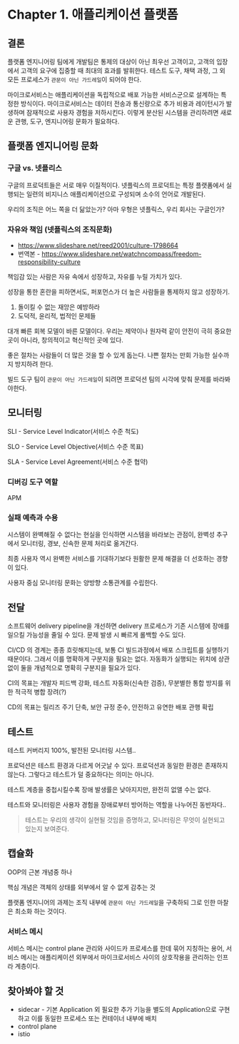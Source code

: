 # Chapter 1. 애플리케이션 플랫폼

## 결론

플랫폼 엔지니어링 팀에게 개발팀은 통제의 대상이 아닌 최우선 고객이고, 고객의 입장에서 고객의 요구에 집중할 때 최대의 효과를 발휘한다. 테스트 도구, 채택 과정, 그 외 모든 프로세스가 `관문이 아닌 가드레일`이 되어야 한다.

마이크로서비스는 애플리케이션을 독립적으로 배포 가능한 서비스군으로 설계하는 특정한 방식이다. 마이크로서비스는 데이터 전송과 통신량으로 추가 비용과 레이턴시가 발생하며 잠재적으로 사용자 경험을 저하시킨다. 이렇게 분산된 시스템을 관리하려면 새로운 관행, 도구, 엔지니어링 문화가 필요하다.

## 플랫폼 엔지니어링 문화

### 구글 vs. 넷플리스

구글의 프로덕트들은 서로 매우 이질적이다. 넷플릭스의 프로덕트는 특정 플랫폼에서 실행되는 일련의 비지니스 애플리케이션으로 구성되며 소수의 언어로 개발된다.

우리의 조직은 어느 쪽을 더 닮았는가? 아마 우형은 넷플릭스, 우리 회사는 구글인가?

### 자유와 책임 (넷플릭스의 조직문화)

- https://www.slideshare.net/reed2001/culture-1798664
- 번역본 - https://www.slideshare.net/watchncompass/freedom-responsibility-culture

책임감 있는 사람은 자유 속에서 성장하고, 자유를 누릴 가치가 있다.

성장을 통한 혼란을 피하면서도, 퍼포먼스가 더 높은 사람들을 통제하지 않고 성장하기.

1. 돌이킬 수 없는 재앙은 예방하라
2. 도덕적, 윤리적, 법적인 문제들

대개 빠른 회복 모델이 바른 모델이다. 우리는 제약이나 원자력 같이 안전이 극히 중요한 곳이 아니라, 창의적이고 혁신적인 곳에 있다.

좋은 절차는 사람들이 더 많은 것을 할 수 있게 돕는다. 나쁜 절차는 만회 가능한 실수까지 방지하려 한다.

빌드 도구 팀이 `관문이 아닌 가드레일`이 되려면 프로덕션 팀의 시각에 맞춰 문제를 바라봐야한다.

## 모니터링

SLI - Service Level Indicator(서비스 수준 척도)

SLO - Service Level Objective(서비스 수준 목표)

SLA - Service Level Agreement(서비스 수준 협약)

### 디버깅 도구 역할

APM

### 실패 예측과 수용

시스템이 완벽해질 수 없다는 현실을 인식하면 시스템을 바라보는 관점이, 완벽성 추구에서 모니터링, 경보, 신속한 문제 처리로 옮겨간다.

최종 사용자 역시 완벽한 서비스를 기대하기보다 원활한 문제 해결을 더 선호하는 경향이 있다.

사용자 중심 모니터링 문화는 양방향 소통관계를 수립한다.

## 전달

소프트웨어 delivery pipeline을 개선하면 delivery 프로세스가 기존 시스템에 장애를 일으킬 가능성을 줄일 수 있다. 문제 발생 시 빠르게 롤백할 수도 있다.

CI/CD 의 경계는 종종 흐릿해지는데, 보통 CI 빌드과정에서 배포 스크립트를 실행하기 때문이다. 그래서 이를 명확하게 구분지을 필요는 없다. 자동화가 실행되는 위치에 상관없이 둘을 개념적으로 명확히 구분지을 필요가 있다.

CI의 목표는 개발자 피드백 강화, 테스트 자동화(신속한 검증), 무분별한 통합 방지를 위한 적극적 병합 장려(?)

CD의 목표는 릴리즈 주기 단축, 보안 규정 준수, 안전하고 유연한 배포 관행 확립

## 테스트

테스트 커버리지 100%, 발전된 모니터링 시스템..

프로덕션은 테스트 환경과 다르게 어긋날 수 있다. 프로덕션과 동일한 환경은 존재하지 않는다. 그렇다고 테스트가 덜 중요하다는 의미는 아니다.

테스트 계층을 중첩시킬수록 장애 발생률은 낮아지지만, 완전히 없앨 수는 없다.

테스트와 모니터링은 사용자 경험을 장애로부터 방어하는 역할을 나누어진 동반자다..

> 테스트는 우리의 생각이 실현될 것임을 증명하고, 모니터링은 무엇이 실현되고 있는지 보여준다.

## 캡슐화

OOP의 근본 개념중 하나

핵심 개념은 객체의 상태를 외부에서 알 수 없게 감추는 것

플랫폼 엔지니어의 과제는 조직 내부에 `관문이 아닌 가드레일`을 구축하되 그로 인한 마찰은 최소화 하는 것이다.

### 서비스 메시

서비스 메시는 control plane 관리와 사이드카 프로세스를 한데 묶어 지칭하는 용어, 서비스 메시는 애플리케이션 외부에서 마이크로서비스 사이의 상호작용을 관리하는 인프라 계층이다.





## 찾아봐야 할 것

- sidecar - 기본 Application 외 필요한 추가 기능을 별도의 Application으로 구현하고 이를 동일한 프로세스 또는 컨테이너 내부에 배치
- control plane
- istio

